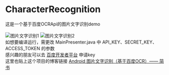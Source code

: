 # CharacterRecognition
这是一个基于百度OCRApi的图片文字识别demo</br></br>
![图片文字识别1](http://upload-images.jianshu.io/upload_images/12266363-b8df389ba4db8617.jpg?imageMogr2/auto-orient/strip%7CimageView2/2/w/240)
![图片文字识别2](http://upload-images.jianshu.io/upload_images/12266363-7e24fde535566e9b.jpg?imageMogr2/auto-orient/strip%7CimageView2/2/w/240)</br>
如想要编译运行，需更改 MainPresenter.java 中 API_KEY、SECRET_KEY、ACCESS_TOKEN 的参数</br>
感兴趣的朋友可以去 [百度开发者平台](http://ai.baidu.com/tech/ocr) 申请key</br>
这里也贴上这个项目的博客链接 [Android 图片文字识别（基于百度OCR）—— 简书](https://www.jianshu.com/p/0ed2c5656035)
